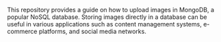This repository provides a guide on how to upload images in MongoDB, a popular NoSQL database. Storing images directly in a database can be useful in various applications such as content management systems, e-commerce platforms, and social media networks.